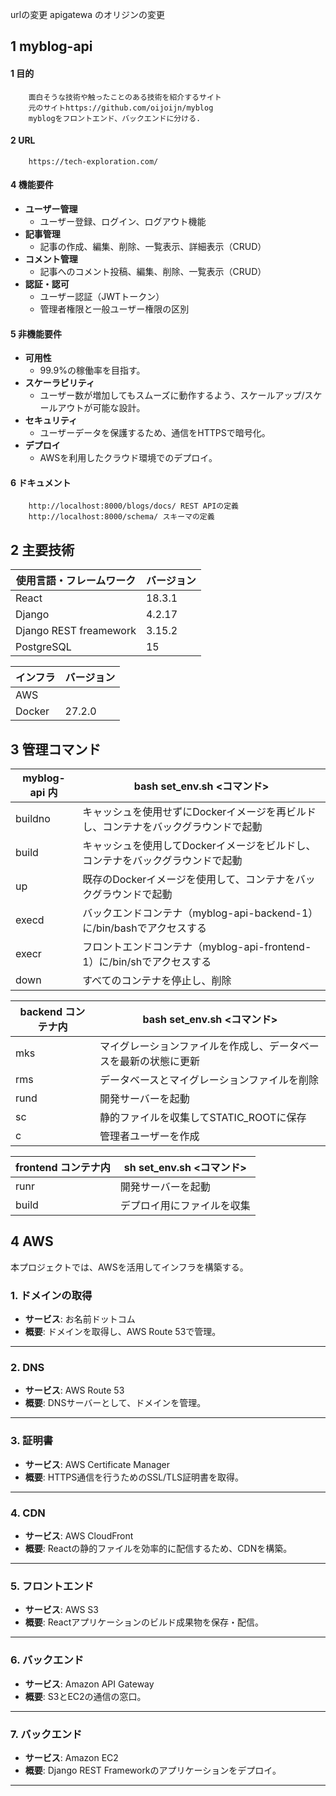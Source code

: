 urlの変更
apigatewa のオリジンの変更
## 1 myblog-api
#### 1 目的
        面白そうな技術や触ったことのある技術を紹介するサイト
        元のサイトhttps://github.com/oijoijn/myblog
        myblogをフロントエンド、バックエンドに分ける.
#### 2 URL
        https://tech-exploration.com/

#### 4 機能要件
- **ユーザー管理**
  - ユーザー登録、ログイン、ログアウト機能
- **記事管理**
  - 記事の作成、編集、削除、一覧表示、詳細表示（CRUD）
- **コメント管理**
  - 記事へのコメント投稿、編集、削除、一覧表示（CRUD）
- **認証・認可**
  - ユーザー認証（JWTトークン）
  - 管理者権限と一般ユーザー権限の区別

#### 5 非機能要件
- **可用性**
  - 99.9%の稼働率を目指す。
- **スケーラビリティ**
  - ユーザー数が増加してもスムーズに動作するよう、スケールアップ/スケールアウトが可能な設計。
- **セキュリティ**
  - ユーザーデータを保護するため、通信をHTTPSで暗号化。
- **デプロイ**
  - AWSを利用したクラウド環境でのデプロイ。


#### 6 ドキュメント
        http://localhost:8000/blogs/docs/ REST APIの定義
        http://localhost:8000/schema/ スキーマの定義

## 2 主要技術
|使用言語・フレームワーク|バージョン|
|------------------------|----------|
|React                  |  18.3.1     |
|Django                  | 4.2.17   |
|Django REST freamework    | 3.15.2   |
|PostgreSQL                   | 15      |


|インフラ       |バージョン     |
|---------------|---------------|
|AWS |               |
|Docker         |      27.2.0    |

## 3 管理コマンド
|myblog-api 内       |    bash set_env.sh <コマンド> |
|---------------|---------------|
| buildno |キャッシュを使用せずにDockerイメージを再ビルドし、コンテナをバックグラウンドで起動 |
|build| キャッシュを使用してDockerイメージをビルドし、コンテナをバックグラウンドで起動|
|up |既存のDockerイメージを使用して、コンテナをバックグラウンドで起動|
|execd| バックエンドコンテナ（myblog-api-backend-1）に/bin/bashでアクセスする|
|execr| フロントエンドコンテナ（myblog-api-frontend-1）に/bin/shでアクセスする|
|down|すべてのコンテナを停止し、削除| 

| backend コンテナ内     |    bash set_env.sh <コマンド> |
|---------------|---------------|
| mks |マイグレーションファイルを作成し、データベースを最新の状態に更新|
| rms |データベースとマイグレーションファイルを削除|
| rund |開発サーバーを起動|
| sc |静的ファイルを収集してSTATIC_ROOTに保存|
| c |管理者ユーザーを作成|

| frontend コンテナ内   |    sh set_env.sh <コマンド> |
|---------------|---------------|
| runr |開発サーバーを起動|
| build |デプロイ用にファイルを収集|

## **4 AWS**

本プロジェクトでは、AWSを活用してインフラを構築する。

### **1. ドメインの取得**
- **サービス**: お名前ドットコム  
- **概要**: ドメインを取得し、AWS Route 53で管理。  

---

### **2. DNS**
- **サービス**: AWS Route 53  
- **概要**: DNSサーバーとして、ドメインを管理。  

---

### **3. 証明書**
- **サービス**: AWS Certificate Manager  
- **概要**: HTTPS通信を行うためのSSL/TLS証明書を取得。  

---

### **4. CDN**
- **サービス**: AWS CloudFront  
- **概要**: Reactの静的ファイルを効率的に配信するため、CDNを構築。  

---

### **5. フロントエンド**
- **サービス**: AWS S3  
- **概要**: Reactアプリケーションのビルド成果物を保存・配信。  

---

### **6. バックエンド**
- **サービス**: Amazon API Gateway
- **概要**: S3とEC2の通信の窓口。  

---

### **7. バックエンド**
- **サービス**: Amazon EC2
- **概要**: Django REST Frameworkのアプリケーションをデプロイ。  
---